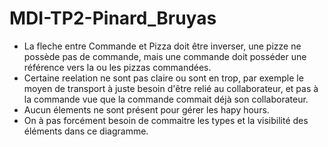 # MDI-TP2-Pinard_Bruyas

* La fleche entre Commande et Pizza doit être inverser, une pizze ne possède pas de commande, mais une commande doit posséder une référence vers la ou les pizzas commandées.
* Certaine reelation ne sont pas claire ou sont en trop, par exemple le moyen de transport à juste besoin d'être relié au collaborateur, et pas à la commande vue que la commande commait déjà son collaborateur.
* Aucun élements ne sont présent pour gérer les hapy hours.
* On à pas forcément besoin de commaitre les types et la visibilité des éléments dans ce diagramme.
